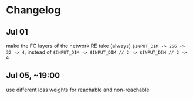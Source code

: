 # Changelog
## Jul 01
make the FC layers of the network RE take (always) `$INPUT_DIM -> 256 -> 32 -> 4`, instead of `$INPUT_DIM -> $INPUT_DIM // 2 -> $INPUT_DIM // 2 -> 4`
## Jul 05, ~19:00
use different loss weights for reachable and non-reachable
